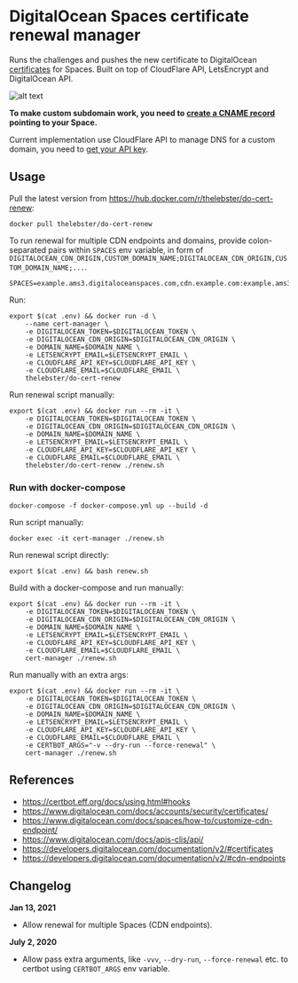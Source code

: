 # DigitalOcean Spaces certificate renewal manager

Runs the challenges and pushes the new certificate to DigitalOcean [certificates](https://www.digitalocean.com/docs/accounts/security/certificates/) for Spaces. Built on top of CloudFlare API, LetsEncrypt and DigitalOcean API.

![alt text][screenshot]

**To make custom subdomain work, you need to [create a CNAME record](https://www.digitalocean.com/docs/networking/dns/how-to/manage-records/#cname-records) pointing to your Space.**

Current implementation use CloudFlare API to manage DNS for a custom domain, you need to [get your API key](https://www.cloudflare.com/a/account/my-account).

## Usage 

Pull the latest version from https://hub.docker.com/r/thelebster/do-cert-renew:
```
docker pull thelebster/do-cert-renew
```

To run renewal for multiple CDN endpoints and domains, provide colon-separated pairs within `SPACES` env variable, in form of `DIGITALOCEAN_CDN_ORIGIN,CUSTOM_DOMAIN_NAME;DIGITALOCEAN_CDN_ORIGIN,CUSTOM_DOMAIN_NAME;...`.

```
SPACES=example.ams3.digitaloceanspaces.com,cdn.example.com:example.ams3.digitaloceanspaces.com,public.example.com
```

Run:
```
export $(cat .env) && docker run -d \
    --name cert-manager \
    -e DIGITALOCEAN_TOKEN=$DIGITALOCEAN_TOKEN \
    -e DIGITALOCEAN_CDN_ORIGIN=$DIGITALOCEAN_CDN_ORIGIN \
    -e DOMAIN_NAME=$DOMAIN_NAME \
    -e LETSENCRYPT_EMAIL=$LETSENCRYPT_EMAIL \
    -e CLOUDFLARE_API_KEY=$CLOUDFLARE_API_KEY \
    -e CLOUDFLARE_EMAIL=$CLOUDFLARE_EMAIL \
    thelebster/do-cert-renew
```

Run renewal script manually:
```
export $(cat .env) && docker run --rm -it \
    -e DIGITALOCEAN_TOKEN=$DIGITALOCEAN_TOKEN \
    -e DIGITALOCEAN_CDN_ORIGIN=$DIGITALOCEAN_CDN_ORIGIN \
    -e DOMAIN_NAME=$DOMAIN_NAME \
    -e LETSENCRYPT_EMAIL=$LETSENCRYPT_EMAIL \
    -e CLOUDFLARE_API_KEY=$CLOUDFLARE_API_KEY \
    -e CLOUDFLARE_EMAIL=$CLOUDFLARE_EMAIL \
    thelebster/do-cert-renew ./renew.sh
```

### Run with docker-compose
```
docker-compose -f docker-compose.yml up --build -d
```

Run script manually:
```
docker exec -it cert-manager ./renew.sh
```

Run renewal script directly:
```
export $(cat .env) && bash renew.sh
```

Build with a docker-compose and run manually:
```
export $(cat .env) && docker run --rm -it \
    -e DIGITALOCEAN_TOKEN=$DIGITALOCEAN_TOKEN \
    -e DIGITALOCEAN_CDN_ORIGIN=$DIGITALOCEAN_CDN_ORIGIN \
    -e DOMAIN_NAME=$DOMAIN_NAME \
    -e LETSENCRYPT_EMAIL=$LETSENCRYPT_EMAIL \
    -e CLOUDFLARE_API_KEY=$CLOUDFLARE_API_KEY \
    -e CLOUDFLARE_EMAIL=$CLOUDFLARE_EMAIL \
    cert-manager ./renew.sh
```

Run manually with an extra args:
```
export $(cat .env) && docker run --rm -it \
    -e DIGITALOCEAN_TOKEN=$DIGITALOCEAN_TOKEN \
    -e DIGITALOCEAN_CDN_ORIGIN=$DIGITALOCEAN_CDN_ORIGIN \
    -e DOMAIN_NAME=$DOMAIN_NAME \
    -e LETSENCRYPT_EMAIL=$LETSENCRYPT_EMAIL \
    -e CLOUDFLARE_API_KEY=$CLOUDFLARE_API_KEY \
    -e CLOUDFLARE_EMAIL=$CLOUDFLARE_EMAIL \
    -e CERTBOT_ARGS="-v --dry-run --force-renewal" \
    cert-manager ./renew.sh
```

## References

* https://certbot.eff.org/docs/using.html#hooks
* https://www.digitalocean.com/docs/accounts/security/certificates/
* https://www.digitalocean.com/docs/spaces/how-to/customize-cdn-endpoint/
* https://www.digitalocean.com/docs/apis-clis/api/
* https://developers.digitalocean.com/documentation/v2/#certificates
* https://developers.digitalocean.com/documentation/v2/#cdn-endpoints

## Changelog

**Jan 13, 2021**
* Allow renewal for multiple Spaces (CDN endpoints).

**July 2, 2020**
* Allow pass extra arguments, like `-vvv`, `--dry-run`, `--force-renewal` etc. to certbot using `CERTBOT_ARGS` env variable.

[screenshot]: https://s.lebster.me/github/do-cert-manager.png "DigitalOcean: Certificates for Load Balancers and Spaces"
